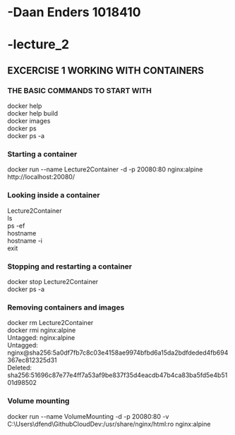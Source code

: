 # -Daan Enders 1018410
# -lecture_2
## EXCERCISE 1 WORKING WITH CONTAINERS  
### THE BASIC COMMANDS TO START WITH  
docker help   
docker help build   
docker images   
docker ps      
docker ps -a    

### Starting a container  
docker run --name Lecture2Container -d -p 20080:80 nginx:alpine  
http://localhost:20080/  

### Looking inside a container   
Lecture2Container   
ls   
ps -ef  
hostname  
hostname -i  
exit  

### Stopping and restarting a container  
docker stop Lecture2Container  
docker ps -a

### Removing containers and images  
docker rm Lecture2Container  
docker rmi nginx:alpine  
Untagged: nginx:alpine  
Untagged: nginx@sha256:5a0df7fb7c8c03e4158ae9974bfbd6a15da2bdfdeded4fb694367ec812325d31  
Deleted: sha256:51696c87e77e4ff7a53af9be837f35d4eacdb47b4ca83ba5fd5e4b5101d98502  

### Volume mounting  
docker run --name VolumeMounting -d -p 20080:80 -v C:\Users\dfend\GithubCloudDev:/usr/share/nginx/html:ro nginx:alpine  
